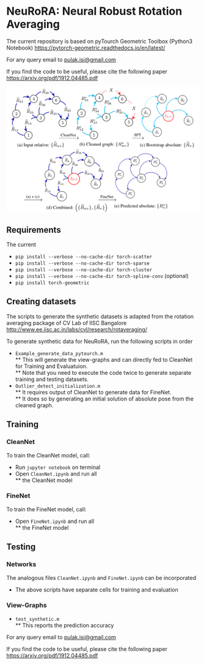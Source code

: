 
# NeuRoRA: Neural Robust Rotation Averaging

The current repository is based on pyTourch Geometric Toolbox (Python3 Notebook)
https://pytorch-geometric.readthedocs.io/en/latest/ 

For any query email to pulak.isi@gmail.com

If you find the code to be useful, please cite the following paper
https://arxiv.org/pdf/1912.04485.pdf

![GitHub Logo](logo.png)

## Requirements
The current 

* `pip install --verbose --no-cache-dir torch-scatter`
* `pip install --verbose --no-cache-dir torch-sparse`
* `pip install --verbose --no-cache-dir torch-cluster`
* `pip install --verbose --no-cache-dir torch-spline-conv` (optional)
* `pip install torch-geometric` 

## Creating datasets
The scripts to generate the synthetic datasets is adapted from the rotation averaging package of CV Lab of IISC Bangalore
http://www.ee.iisc.ac.in/labs/cvl/research/rotaveraging/

To generate synthetic data for NeuRoRA, run the following scripts in order 
* `Example_generate_data_pytourch.m`  
** This will generate the view-graphs and can directly fed to CleanNet for Training and Evaluatuion.                       
** Note that you need to execute the code twice to generate separate training and testing datasets.  
* `Outlier_detect_initialization.m`   
** It requires output of CleanNet to generate data for FineNet.   
** It does so by generating an initial solution of absolute pose from the cleaned graph.  

## Training

### CleanNet 

To train the CleanNet model, call:
* Run `jupyter notebook` on terminal 
* Open `CleanNet.ipynb` and run all   
** the CleanNet model

### FineNet 

To train the FineNet model, call:
* Open `FineNet.ipynb` and run all   
** the FineNet model 

## Testing

### Networks 

The analogous files `CleanNet.ipynb` and `FineNet.ipynb` can be incorporated 
* The above scripts have separate cells for training and evaluation 

### View-Graphs 

* `test_synthetic.m`  
** This reports the prediction accuracy 

For any query email to pulak.isi@gmail.com

If you find the code to be useful, please cite the following paper
https://arxiv.org/pdf/1912.04485.pdf

